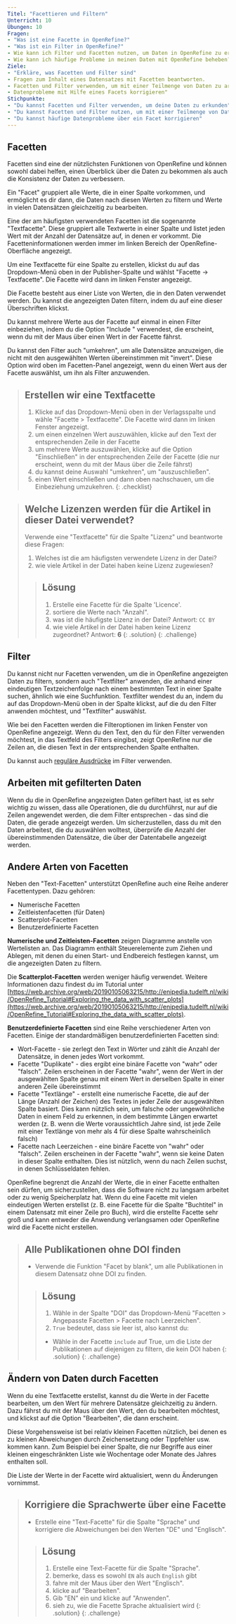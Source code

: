 ```yaml
---
Titel: "Facettieren und Filtern"
Unterricht: 10
Übungen: 10
Fragen:
- "Was ist eine Facette in OpenRefine?"
- "Was ist ein Filter in OpenRefine?"
- Wie kann ich Filter und Facetten nutzen, um Daten in OpenRefine zu erkunden?
- Wie kann ich häufige Probleme in meinen Daten mit OpenRefine beheben?
Ziele:
- "Erkläre, was Facetten und Filter sind"
- Fragen zum Inhalt eines Datensatzes mit Facetten beantworten.
- Facetten und Filter verwenden, um mit einer Teilmenge von Daten zu arbeiten.
- Datenprobleme mit Hilfe eines Facets korrigieren"
Stichpunkte:
- "Du kannst Facetten und Filter verwenden, um deine Daten zu erkunden"
- "Du kannst Facetten und Filter nutzen, um mit einer Teilmenge von Daten in OpenRefine zu arbeiten"
- "Du kannst häufige Datenprobleme über ein Facet korrigieren"
---
```


## Facetten
Facetten sind eine der nützlichsten Funktionen von OpenRefine und können sowohl dabei helfen, 
einen Überblick über die Daten zu bekommen als auch die Konsistenz der Daten zu verbessern.

Ein "Facet" gruppiert alle Werte, die in einer Spalte vorkommen, und ermöglicht es dir dann, 
die Daten nach diesen Werten zu filtern und Werte in vielen Datensätzen gleichzeitig zu bearbeiten.

Eine der am häufigsten verwendeten Facetten ist die sogenannte "Textfacette". Diese gruppiert alle 
Textwerte in einer Spalte und listet jeden Wert mit der Anzahl der Datensätze auf, in denen er vorkommt. 
Die Facetteninformationen werden immer im linken Bereich der OpenRefine-Oberfläche angezeigt.

Um eine Textfacette für eine Spalte zu erstellen, klickst du auf das Dropdown-Menü oben in der Publisher-Spalte 
und wählst "Facette -> Textfacette". Die Facette wird dann im linken Fenster angezeigt.

Die Facette besteht aus einer Liste von Werten, die in den Daten verwendet werden. Du kannst die angezeigten Daten filtern, 
indem du auf eine dieser Überschriften klickst.

Du kannst mehrere Werte aus der Facette auf einmal in einen Filter einbeziehen, indem du die Option "Include " verwendest, 
die erscheint, wenn du mit der Maus über einen Wert in der Facette fährst.

Du kannst den Filter auch "umkehren", um alle Datensätze anzuzeigen, die nicht mit den ausgewählten Werten übereinstimmen mit "invert". 
Diese Option wird oben im Facetten-Panel angezeigt, wenn du einen Wert aus der Facette auswählst, um ihn als Filter anzuwenden.

>## Erstellen wir eine Textfacette
>1. Klicke auf das Dropdown-Menü oben in der Verlagsspalte und wähle "Facette > Textfacette". Die Facette wird dann im linken Fenster angezeigt.
>2. um einen einzelnen Wert auszuwählen, klicke auf den Text der entsprechenden Zeile in der Facette
>3. um mehrere Werte auszuwählen, klicke auf die Option "Einschließen" in der entsprechenden Zeile der Facette (die nur erscheint, wenn du mit der Maus über die Zeile fährst)
>3. du kannst deine Auswahl "umkehren", um "auszuschließen".
>4. einen Wert einschließen und dann oben nachschauen, um die Einbeziehung umzukehren.
{: .checklist}

>## Welche Lizenzen werden für die Artikel in dieser Datei verwendet?
> Verwende eine "Textfacette" für die Spalte "Lizenz" und beantworte diese Fragen:
>
>1. Welches ist die am häufigsten verwendete Lizenz in der Datei?
>2. wie viele Artikel in der Datei haben keine Lizenz zugewiesen?
>
>>## Lösung
>>1. Erstelle eine Facette für die Spalte 'Licence'.
>>2. sortiere die Werte nach "Anzahl".
>>3. was ist die häufigste Lizenz in der Datei? Antwort: `CC BY`
>>4. wie viele Artikel in der Datei haben keine Lizenz zugeordnet? Antwort: **6**
>{: .solution}
{: .challenge}

## Filter
Du kannst nicht nur Facetten verwenden, um die in OpenRefine angezeigten Daten zu filtern, sondern auch "Textfilter" anwenden, 
die anhand einer eindeutigen Textzeichenfolge nach einem bestimmten Text in einer Spalte suchen, ähnlich wie eine Suchfunktion. 
Textfilter wendest du an, indem du auf das Dropdown-Menü oben in der Spalte klickst, auf die du den Filter anwenden möchtest, 
und "Textfilter" auswählst.

Wie bei den Facetten werden die Filteroptionen im linken Fenster von OpenRefine angezeigt. Wenn du den Text, den du für den Filter verwenden möchtest,
in das Textfeld des Filters eingibst, zeigt OpenRefine nur die Zeilen an, die diesen Text in der entsprechenden Spalte enthalten.

Du kannst auch [reguläre Ausdrücke](https://librarycarpentry.github.io/lc-data-intro/01-regular-expressions/) im Filter verwenden.

## Arbeiten mit gefilterten Daten
Wenn du die in OpenRefine angezeigten Daten gefiltert hast, ist es sehr wichtig zu wissen, dass alle Operationen, 
die du durchführst, nur auf die Zeilen angewendet werden, die dem Filter entsprechen - das sind die Daten, 
die gerade angezeigt werden. Um sicherzustellen, dass du mit den Daten arbeitest, die du auswählen wolltest, 
überprüfe die Anzahl der übereinstimmenden Datensätze, die über der Datentabelle angezeigt werden.

## Andere Arten von Facetten
Neben den "Text-Facetten" unterstützt OpenRefine auch eine Reihe anderer Facettentypen. Dazu gehören:

* Numerische Facetten
* Zeitleistenfacetten (für Daten)
* Scatterplot-Facetten
* Benutzerdefinierte Facetten


**Numerische und Zeitleisten-Facetten** zeigen Diagramme anstelle von Wertelisten an. Das Diagramm enthält Steuerelemente zum Ziehen und Ablegen, 
mit denen du einen Start- und Endbereich festlegen kannst, um die angezeigten Daten zu filtern.

Die **Scatterplot-Facetten** werden weniger häufig verwendet. 
Weitere Informationen dazu findest du im Tutorial unter [https://web.archive.org/web/20190105063215/http://enipedia.tudelft.nl/wiki/OpenRefine_Tutorial#Exploring_the_data_with_scatter_plots](https://web.archive.org/web/20190105063215/http://enipedia.tudelft.nl/wiki/OpenRefine_Tutorial#Exploring_the_data_with_scatter_plots).

**Benutzerdefinierte Facetten** sind eine Reihe verschiedener Arten von Facetten. Einige der standardmäßigen benutzerdefinierten Facetten sind:

* Wort-Facette - sie zerlegt den Text in Wörter und zählt die Anzahl der Datensätze, in denen jedes Wort vorkommt.
* Facette "Duplikate" - dies ergibt eine binäre Facette von "wahr" oder "falsch". Zeilen erscheinen in der Facette "wahr",  wenn der Wert in der ausgewählten Spalte genau mit einem Wert in derselben Spalte in einer anderen Zeile übereinstimmt
* Facette "Textlänge" - erstellt eine numerische Facette, die auf der Länge (Anzahl der Zeichen) des Textes in jeder Zeile der ausgewählten Spalte basiert. Dies kann nützlich sein, um falsche oder ungewöhnliche Daten in einem Feld zu erkennen, in dem bestimmte Längen erwartet werden (z. B. wenn die Werte voraussichtlich Jahre sind, ist jede Zeile mit einer Textlänge von mehr als 4 für diese Spalte wahrscheinlich falsch)
* Facette nach Leerzeichen - eine binäre Facette von "wahr" oder "falsch". Zeilen erscheinen in der Facette "wahr", wenn sie keine Daten in dieser Spalte enthalten. Dies ist nützlich, wenn du nach Zeilen suchst, in denen Schlüsseldaten fehlen.

OpenRefine begrenzt die Anzahl der Werte, die in einer Facette enthalten sein dürfen, um sicherzustellen, dass die Software nicht zu langsam arbeitet oder zu wenig Speicherplatz hat. 
Wenn du eine Facette mit vielen eindeutigen Werten erstellst (z. B. eine Facette für die Spalte "Buchtitel" in einem Datensatz mit einer Zeile pro Buch), wird die erstellte Facette sehr groß und kann entweder die Anwendung verlangsamen oder OpenRefine wird die Facette nicht erstellen.

>## Alle Publikationen ohne DOI finden
>* Verwende die Funktion "Facet by blank", um alle Publikationen in diesem Datensatz ohne DOI zu finden.
>
>>## Lösung
>>
>>1. Wähle in der Spalte "DOI" das Dropdown-Menü "Facetten > Angepasste Facetten > Facette nach Leerzeichen".
>>2. `True` bedeutet, dass sie leer ist, also kannst du:
>> * Wähle in der Facette `include` auf True, um die Liste der Publikationen auf diejenigen zu filtern, die kein DOI haben
>{: .solution}
{: .challenge}

## Ändern von Daten durch Facetten
Wenn du eine Textfacette erstellst, kannst du die Werte in der Facette bearbeiten, um den Wert für mehrere Datensätze gleichzeitig zu ändern. Dazu fährst du mit der Maus über den Wert, den du bearbeiten möchtest, und klickst auf die Option "Bearbeiten", die dann erscheint.

Diese Vorgehensweise ist bei relativ kleinen Facetten nützlich, bei denen es zu kleinen Abweichungen durch Zeichensetzung oder Tippfehler usw. kommen kann. Zum Beispiel bei einer Spalte, die nur Begriffe aus einer kleinen eingeschränkten Liste wie Wochentage oder Monate des Jahres enthalten soll.

Die Liste der Werte in der Facette wird aktualisiert, wenn du Änderungen vornimmst.

>## Korrigiere die Sprachwerte über eine Facette
>
>* Erstelle eine "Text-Facette" für die Spalte "Sprache" und korrigiere die Abweichungen bei den Werten "DE" und "Englisch".
>
>>## Lösung
>>1. Erstelle eine Text-Facette für die Spalte "Sprache".
>>2. bemerke, dass es sowohl `EN` als auch `English` gibt
>>3. fahre mit der Maus über den Wert "Englisch".
>>4. klicke auf "Bearbeiten".
>>5. Gib "EN" ein und klicke auf "Anwenden".
>>6. sieh zu, wie die Facette Sprache aktualisiert wird
>{: .solution}
{: .challenge}
